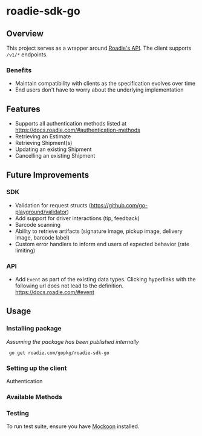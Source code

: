 # roadie-sdk-go

## Overview
This project serves as a wrapper around [Roadie's API](https://docs.roadie.com). The client supports `/v1/*` endpoints.

### Benefits
- Maintain compatibility with clients as the specification evolves over time
- End users don't have to worry about the underlying implementation
## Features
- Supports all authentication methods listed at https://docs.roadie.com/#authentication-methods
- Retrieving an Estimate
- Retrieving Shipment(s)
- Updating an existing Shipment
- Cancelling an existing Shipment
## Future Improvements
### SDK

- Validation for request structs (https://github.com/go-playground/validator)
- Add support for driver interactions (tip, feedback)
- Barcode scanning
- Ability to retrieve artifacts (signature image, pickup image, delivery image, barcode label)
- Custom error handlers to inform end users of expected behavior (rate limiting)

### API

 - Add `Event` as part of the existing data types. Clicking hyperlinks with the following url does not lead to the definition. https://docs.roadie.com/#event


## Usage

### Installing package

*Assuming the package has been published internally*

``` go get roadie.com/gopkg/roadie-sdk-go```

### Setting up the client

Authentication

### Available Methods

### Testing

To run test suite, ensure you have [Mockoon](https://mockoon.com/) installed.